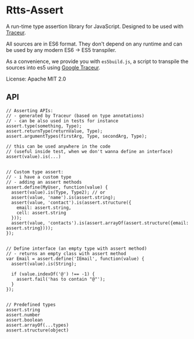 # Rtts-Assert

A run-time type assertion library for JavaScript.
Designed to be used with [Traceur](https://github.com/google/traceur-compiler).

All sources are in ES6 format. They don't depend on any runtime
and can be used by any modern ES6 -> ES5 transpiler.

As a convenience, we provide you with `es5build.js`, a script to transpile the sources into es5
using [Google Traceur](https://github.com/google/traceur-compiler/).

License: Apache MIT 2.0

## API

```
// Asserting APIs:
// - generated by Traceur (based on type annotations)
// - can be also used in tests for instance
assert.type(something, Type);
assert.returnType(returnValue, Type);
assert.argumentTypes(firstArg, Type, secondArg, Type);

// this can be used anywhere in the code
// (useful inside test, when we don't wanna define an interface)
assert(value).is(...)


// Custom type assert:
// - i have a custom type
// - adding an assert methods
assert.define(MyUser, function(value) {
  assert(value).is(Type, Type2); // or
  assert(value, 'name').is(assert.string);
  assert(value, 'contact').is(assert.structure({
    email: assert.string,
    cell: assert.string
  }));
  assert(value, 'contacts').is(assert.arrayOf(assert.structure({email: assert.string})));
});


// Define interface (an empty type with assert method)
// - returns an empty class with assert method
var Email = assert.define('IEmail', function(value) {
  assert(value).is(String);

  if (value.indexOf('@') !== -1) {
    assert.fail('has to contain "@"');
  }
});


// Predefined types
assert.string
assert.number
assert.boolean
assert.arrayOf(...types)
assert.structure(object)
```